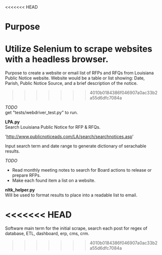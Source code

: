 <<<<<<< HEAD
# Purpose 
Utilize Selenium to scrape websites with a headless browser. 
=======
Purpose to create a website or email list of RFPs and RFQs from Louisiana Public Notice website.
Website would be a table or list showing: Date, Parish, Public Notice Source, and a brief description of the notice.
>>>>>>> 4010b0184386f046907a0ac33b2a55d6dfc7084a

_TODO_  
get "tests/webdriver_test.py" to run.

**LPA.py**  
Search Louisiana Public Notice for RFP & RFQs. 

'http://www.publicnoticeads.com/LA/search/searchnotices.asp'

Input search term and date range to generate dictionary of serachable results.

_TODO_  
- Read monthly meeting notes to search for Board actions to release or prepare RFPs.  
- Make each found item a list on a website.

**nltk_helper.py**  
Will be used to format results to place into a readable list to email.

<<<<<<< HEAD
=======

Software main term for the initial scrape, search each post for regex of database, ETL, dashboard, erp, cms, crm.
>>>>>>> 4010b0184386f046907a0ac33b2a55d6dfc7084a
